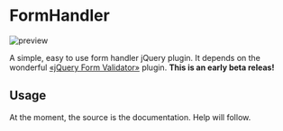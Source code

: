 # FormHandler

![preview](https://assets.webstudio-zimmerli.ch/github/formhandler.png)

A simple, easy to use form handler jQuery plugin. It depends on the wonderful [«jQuery Form Validator»](https://github.com/victorjonsson/jQuery-Form-Validator) plugin.
<b>This is an early beta releas!</b>

## Usage
At the moment, the source is the documentation. Help will follow. 